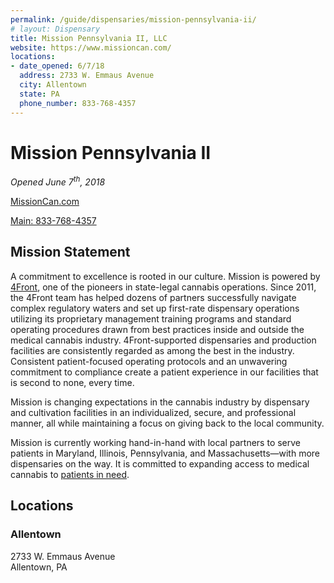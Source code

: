 ```yaml
---
permalink: /guide/dispensaries/mission-pennsylvania-ii/
# layout: Dispensary
title: Mission Pennsylvania II, LLC
website: https://www.missioncan.com/
locations:
- date_opened: 6/7/18
  address: 2733 W. Emmaus Avenue
  city: Allentown
  state: PA
  phone_number: 833-768-4357
---
```


# Mission Pennsylvania II
*Opened June 7<sup>th</sup>, 2018*

[MissionCan.com <i class="fas fa-globe float-right"></i>](https://www.missioncan.com/)

[Main: 833-768-4357 <i class="fas fa-phone float-right"></i>](tel:833-768-4357)

## Mission Statement
A commitment to excellence is rooted in our culture. Mission is powered by [4Front](http://www.4frontventures.com/), one of the pioneers in state-legal cannabis operations. Since 2011, the 4Front team has helped dozens of partners successfully navigate complex regulatory waters and set up first-rate dispensary operations utilizing its proprietary management training programs and standard operating procedures drawn from best practices inside and outside the medical cannabis industry. 4Front-supported dispensaries and production facilities are consistently regarded as among the best in the industry. Consistent patient-focused operating protocols and an unwavering commitment to compliance create a patient experience in our facilities that is second to none, every time.

Mission is changing expectations in the cannabis industry by dispensary and cultivation facilities in an individualized, secure, and professional manner, all while maintaining a focus on giving back to the local community.

Mission is currently working hand-in-hand with local partners to serve patients in Maryland, Illinois, Pennsylvania, and Massachusetts—with more dispensaries on the way. It is committed to expanding access to medical cannabis to [patients in need](http://www.missioncan.com/programs-alliances).


## Locations <i class="fas fa-map-marked-alt float-right"></i>
### Allentown
2733 W. Emmaus Avenue<br>
Allentown, PA

